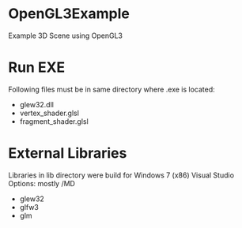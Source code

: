 OpenGL3Example
==============

Example 3D Scene using OpenGL3

Run EXE
==============
Following files must be in same directory where .exe is located:

- glew32.dll
- vertex_shader.glsl
- fragment_shader.glsl

External Libraries
==============

Libraries in lib directory were build for Windows 7 (x86)
Visual Studio Options: mostly /MD

- glew32
- glfw3
- glm

